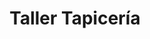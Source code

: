 ---
title: "Taller Tapicería"
url: /ciudad-autonoma-de-buenos-aires/taller-tapiceria/
shop: muebles
---